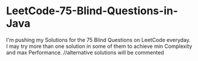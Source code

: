 # LeetCode-75-Blind-Questions-in-Java
I'm pushing my Solutions for the 75 Blind Questions on LeetCode everyday. I may try more than one solution in some of them to achieve min Complexity and max Performance. //alternative solutions will be commented

